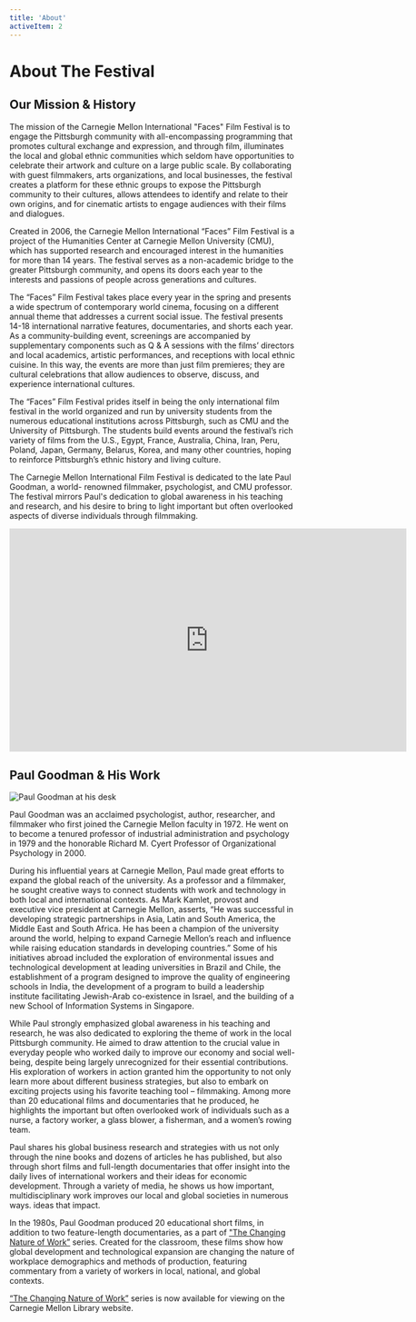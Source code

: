 ```yaml
---
title: 'About'
activeItem: 2
---
```


# About The Festival

<section>

## Our Mission & History

The mission of the Carnegie Mellon International "Faces" Film Festival is to engage the Pittsburgh community with all-encompassing programming that promotes cultural exchange and expression, and through film, illuminates the local and global ethnic communities which seldom have opportunities to celebrate their artwork and culture on a large public scale. By collaborating with guest filmmakers, arts organizations, and local businesses, the festival creates a platform for these ethnic groups to expose the Pittsburgh community to their cultures, allows attendees to identify and relate to their own origins, and for cinematic artists to engage audiences with their films and dialogues.

Created in 2006, the Carnegie Mellon International “Faces” Film Festival is a project of the Humanities Center at Carnegie Mellon University (CMU), which has supported research and encouraged interest in the humanities for more than 14 years. The festival serves as a non-academic bridge to the greater Pittsburgh community, and opens its doors each year to the interests and passions of people across generations and cultures.

The “Faces” Film Festival takes place every year in the spring and presents a wide spectrum of contemporary world cinema, focusing on a different annual theme that addresses a current social issue. The festival presents 14-18 international narrative features, documentaries, and shorts each year. As a community-building event, screenings are accompanied by supplementary components such as Q & A sessions with the films’ directors and local academics, artistic performances, and receptions with local ethnic cuisine. In this way, the events are more than just film premieres; they are cultural celebrations that allow audiences to observe, discuss, and experience international cultures.

The “Faces” Film Festival prides itself in being the only international film festival in the world organized and run by university students from the numerous educational institutions across Pittsburgh, such as CMU and the University of Pittsburgh. The students build events around the festival’s rich variety of films from the U.S., Egypt, France, Australia, China, Iran, Peru, Poland, Japan, Germany, Belarus, Korea, and many other countries, hoping to reinforce Pittsburgh’s ethnic history and living culture.

The Carnegie Mellon International Film Festival is dedicated to the late Paul Goodman, a world- renowned filmmaker, psychologist, and CMU professor. The festival mirrors Paul's dedication to global awareness in his teaching and research, and his desire to bring to light important but often overlooked aspects of diverse individuals through filmmaking.

</section>

<section>

<iframe class="trailer" width="699" height="393" src="https://www.youtube.com/embed/49cM5EivEQc" title="YouTube video player" frameborder="0" allow="accelerometer; autoplay; clipboard-write; encrypted-media; gyroscope; picture-in-picture" allowfullscreen></iframe>

</section>


<section>

## Paul Goodman & His Work

![Paul Goodman at his desk](https://www.cmu.edu/faces/Assets/Mission&History/PaulGoodman.png)

Paul Goodman was an acclaimed psychologist, author, researcher, and filmmaker who first joined the Carnegie Mellon faculty in 1972\. He went on to become a tenured professor of industrial administration and psychology in 1979 and the honorable Richard M. Cyert Professor of Organizational Psychology in 2000.

During his influential years at Carnegie Mellon, Paul made great efforts to expand the global reach of the university. As a professor and a filmmaker, he sought creative ways to connect students with work and technology in both local and international contexts. As Mark Kamlet, provost and executive vice president at Carnegie Mellon, asserts, “He was successful in developing strategic partnerships in Asia, Latin and South America, the Middle East and South Africa. He has been a champion of the university around the world, helping to expand Carnegie Mellon’s reach and influence while raising education standards in developing countries.” Some of his initiatives abroad included the exploration of environmental issues and technological development at leading universities in Brazil and Chile, the establishment of a program designed to improve the quality of engineering schools in India, the development of a program to build a leadership institute facilitating Jewish-Arab co-existence in Israel, and the building of a new School of Information Systems in Singapore.

While Paul strongly emphasized global awareness in his teaching and research, he was also dedicated to exploring the theme of work in the local Pittsburgh community. He aimed to draw attention to the crucial value in everyday people who worked daily to improve our economy and social well-being, despite being largely unrecognized for their essential contributions. His exploration of workers in action granted him the opportunity to not only learn more about different business strategies, but also to embark on exciting projects using his favorite teaching tool – filmmaking. Among more than 20 educational films and documentaries that he produced, he highlights the important but often overlooked work of individuals such as a nurse, a factory worker, a glass blower, a fisherman, and a women’s rowing team.

Paul shares his global business research and strategies with us not only through the nine books and dozens of articles he has published, but also through short films and full-length documentaries that offer insight into the daily lives of international workers and their ideas for economic development. Through a variety of media, he shows us how important, multidisciplinary work improves our local and global societies in numerous ways. ideas that impact.

In the 1980s, Paul Goodman produced 20 educational short films, in addition to two feature-length documentaries, as a part of ["The Changing Nature of Work”](http://dli.library.cmu.edu/paulgoodman/home) series. Created for the classroom, these films show how global development and technological expansion are changing the nature of workplace demographics and methods of production, featuring commentary from a variety of workers in local, national, and global contexts.

[“The Changing Nature of Work”](http://dli.library.cmu.edu/paulgoodman/home) series is now available for viewing on the Carnegie Mellon Library website.

</section>